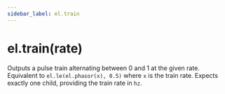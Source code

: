 ```yaml
---
sidebar_label: el.train
---
```


# el.train(rate)

Outputs a pulse train alternating between 0 and 1 at the given rate. Equivalent to
`el.le(el.phasor(x), 0.5)` where `x` is the train rate. Expects exactly one child,
providing the train rate in `hz`.
